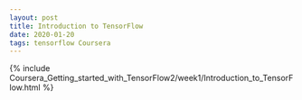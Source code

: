 ```yaml
---
layout: post
title: Introduction to TensorFlow
date: 2020-01-20 
tags: tensorflow Coursera
---
```

{% include Coursera_Getting_started_with_TensorFlow2/week1/Introduction_to_TensorFlow.html %}
